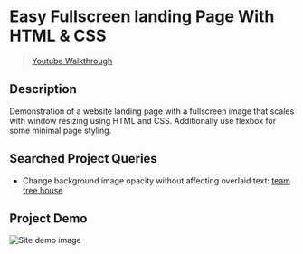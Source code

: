 # **Easy Fullscreen landing Page With HTML & CSS**
> [Youtube Walkthrough](https://www.youtube.com/watch?v=hVdTQWASliE)

## **Description**
Demonstration of a website landing page with a fullscreen image that scales with window resizing using HTML and CSS. Additionally use flexbox for some minimal page styling. 

## **Searched Project Queries**
- Change background image opacity without affecting overlaid text: [team tree house](https://teamtreehouse.com/community/backgroundimage-opacity#:~:text=There%20is%20no%20css%20property%20for%20changing%20the,alot%20of%20different%20ways%20but%20here%27s%20two%20approaches%3A)

## **Project Demo**
![Site demo image](./img/demo-landing-page.png)